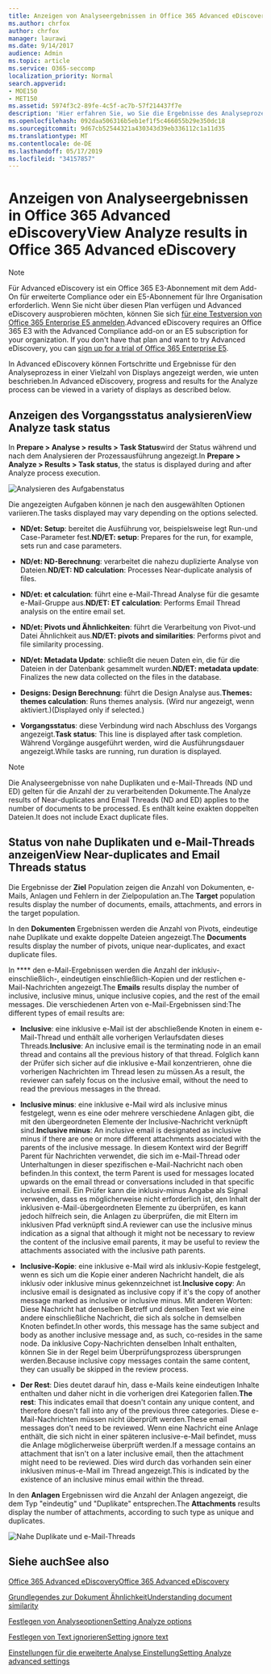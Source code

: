 ```yaml
---
title: Anzeigen von Analyseergebnissen in Office 365 Advanced eDiscovery
ms.author: chrfox
author: chrfox
manager: laurawi
ms.date: 9/14/2017
audience: Admin
ms.topic: article
ms.service: O365-seccomp
localization_priority: Normal
search.appverid:
- MOE150
- MET150
ms.assetid: 5974f3c2-89fe-4c5f-ac7b-57f214437f7e
description: 'Hier erfahren Sie, wo Sie die Ergebnisse des Analyseprozesses in Office 365 Advanced eDiscovery anzeigen können, einschließlich der Definitionen der angezeigten Aufgabenoptionen.  '
ms.openlocfilehash: 092daa506316b5eb1ef1f5c466055b29e350dc18
ms.sourcegitcommit: 9d67cb52544321a430343d39eb336112c1a11d35
ms.translationtype: MT
ms.contentlocale: de-DE
ms.lasthandoff: 05/17/2019
ms.locfileid: "34157857"
---
```

# <a name="view-analyze-results-in-office-365-advanced-ediscovery"></a><span data-ttu-id="1a32b-103">Anzeigen von Analyseergebnissen in Office 365 Advanced eDiscovery</span><span class="sxs-lookup"><span data-stu-id="1a32b-103">View Analyze results in Office 365 Advanced eDiscovery</span></span>

> [!NOTE]
> <span data-ttu-id="1a32b-p101">Für Advanced eDiscovery ist ein Office 365 E3-Abonnement mit dem Add-On für erweiterte Compliance oder ein E5-Abonnement für Ihre Organisation erforderlich. Wenn Sie nicht über diesen Plan verfügen und Advanced eDiscovery ausprobieren möchten, können Sie sich [für eine Testversion von Office 365 Enterprise E5 anmelden](https://go.microsoft.com/fwlink/p/?LinkID=698279).</span><span class="sxs-lookup"><span data-stu-id="1a32b-p101">Advanced eDiscovery requires an Office 365 E3 with the Advanced Compliance add-on or an E5 subscription for your organization. If you don't have that plan and want to try Advanced eDiscovery, you can [sign up for a trial of Office 365 Enterprise E5](https://go.microsoft.com/fwlink/p/?LinkID=698279).</span></span> 
  
<span data-ttu-id="1a32b-106">In Advanced eDiscovery können Fortschritte und Ergebnisse für den Analyseprozess in einer Vielzahl von Displays angezeigt werden, wie unten beschrieben.</span><span class="sxs-lookup"><span data-stu-id="1a32b-106">In Advanced eDiscovery, progress and results for the Analyze process can be viewed in a variety of displays as described below.</span></span>
  
## <a name="view-analyze-task-status"></a><span data-ttu-id="1a32b-107">Anzeigen des Vorgangsstatus analysieren</span><span class="sxs-lookup"><span data-stu-id="1a32b-107">View Analyze task status</span></span>

<span data-ttu-id="1a32b-108">In **Prepare \> Analyse \> results \> Task Status**wird der Status während und nach dem Analysieren der Prozessausführung angezeigt.</span><span class="sxs-lookup"><span data-stu-id="1a32b-108">In **Prepare \> Analyze \> Results \> Task status**, the status is displayed during and after Analyze process execution.</span></span> 
  
![Analysieren des Aufgabenstatus](media/d0372978-ce08-4f4e-a1fc-aa918ae44364.png)
  
<span data-ttu-id="1a32b-110">Die angezeigten Aufgaben können je nach den ausgewählten Optionen variieren.</span><span class="sxs-lookup"><span data-stu-id="1a32b-110">The tasks displayed may vary depending on the options selected.</span></span> 
  
- <span data-ttu-id="1a32b-111">**ND/et: Setup**: bereitet die Ausführung vor, beispielsweise legt Run-und Case-Parameter fest.</span><span class="sxs-lookup"><span data-stu-id="1a32b-111">**ND/ET: setup**: Prepares for the run, for example, sets run and case parameters.</span></span>
    
- <span data-ttu-id="1a32b-112">**ND/et: ND-Berechnung**: verarbeitet die nahezu duplizierte Analyse von Dateien.</span><span class="sxs-lookup"><span data-stu-id="1a32b-112">**ND/ET: ND calculation**: Processes Near-duplicate analysis of files.</span></span>
    
- <span data-ttu-id="1a32b-113">**ND/et: et calculation**: führt eine e-Mail-Thread Analyse für die gesamte e-Mail-Gruppe aus.</span><span class="sxs-lookup"><span data-stu-id="1a32b-113">**ND/ET: ET calculation**: Performs Email Thread analysis on the entire email set.</span></span>
    
- <span data-ttu-id="1a32b-114">**ND/et: Pivots und Ähnlichkeiten**: führt die Verarbeitung von Pivot-und Datei Ähnlichkeit aus.</span><span class="sxs-lookup"><span data-stu-id="1a32b-114">**ND/ET: pivots and similarities**: Performs pivot and file similarity processing.</span></span>
    
- <span data-ttu-id="1a32b-115">**ND/et: Metadata Update**: schließt die neuen Daten ein, die für die Dateien in der Datenbank gesammelt wurden.</span><span class="sxs-lookup"><span data-stu-id="1a32b-115">**ND/ET: metadata update**: Finalizes the new data collected on the files in the database.</span></span>
    
- <span data-ttu-id="1a32b-116">**Designs: Design Berechnung**: führt die Design Analyse aus.</span><span class="sxs-lookup"><span data-stu-id="1a32b-116">**Themes: themes calculation**: Runs themes analysis.</span></span> <span data-ttu-id="1a32b-117">(Wird nur angezeigt, wenn aktiviert.)</span><span class="sxs-lookup"><span data-stu-id="1a32b-117">(Displayed only if selected.)</span></span>
    
- <span data-ttu-id="1a32b-118">**Vorgangsstatus**: diese Verbindung wird nach Abschluss des Vorgangs angezeigt.</span><span class="sxs-lookup"><span data-stu-id="1a32b-118">**Task status**: This line is displayed after task completion.</span></span> <span data-ttu-id="1a32b-119">Während Vorgänge ausgeführt werden, wird die Ausführungsdauer angezeigt.</span><span class="sxs-lookup"><span data-stu-id="1a32b-119">While tasks are running, run duration is displayed.</span></span>
    
> [!NOTE]
> <span data-ttu-id="1a32b-120">Die Analyseergebnisse von nahe Duplikaten und e-Mail-Threads (ND und ED) gelten für die Anzahl der zu verarbeitenden Dokumente.</span><span class="sxs-lookup"><span data-stu-id="1a32b-120">The Analyze results of Near-duplicates and Email Threads (ND and ED) applies to the number of documents to be processed.</span></span> <span data-ttu-id="1a32b-121">Es enthält keine exakten doppelten Dateien.</span><span class="sxs-lookup"><span data-stu-id="1a32b-121">It does not include Exact duplicate files.</span></span> 
  
## <a name="view-near-duplicates-and-email-threads-status"></a><span data-ttu-id="1a32b-122">Status von nahe Duplikaten und e-Mail-Threads anzeigen</span><span class="sxs-lookup"><span data-stu-id="1a32b-122">View Near-duplicates and Email Threads status</span></span>

<span data-ttu-id="1a32b-123">Die Ergebnisse der **Ziel** Population zeigen die Anzahl von Dokumenten, e-Mails, Anlagen und Fehlern in der Zielpopulation an.</span><span class="sxs-lookup"><span data-stu-id="1a32b-123">The **Target** population results display the number of documents, emails, attachments, and errors in the target population.</span></span> 
  
<span data-ttu-id="1a32b-124">In den **Dokumenten** Ergebnissen werden die Anzahl von Pivots, eindeutige nahe Duplikate und exakte doppelte Dateien angezeigt.</span><span class="sxs-lookup"><span data-stu-id="1a32b-124">The **Documents** results display the number of pivots, unique near-duplicates, and exact duplicate files.</span></span> 
  
<span data-ttu-id="1a32b-125">In \*\*\*\* den e-Mail-Ergebnissen werden die Anzahl der inklusiv-, einschließlich-, eindeutigen einschließlich-Kopien und der restlichen e-Mail-Nachrichten angezeigt.</span><span class="sxs-lookup"><span data-stu-id="1a32b-125">The **Emails** results display the number of inclusive, inclusive minus, unique inclusive copies, and the rest of the email messages.</span></span> <span data-ttu-id="1a32b-126">Die verschiedenen Arten von e-Mail-Ergebnissen sind:</span><span class="sxs-lookup"><span data-stu-id="1a32b-126">The different types of email results are:</span></span> 
  
- <span data-ttu-id="1a32b-127">**Inclusive**: eine inklusive e-Mail ist der abschließende Knoten in einem e-Mail-Thread und enthält alle vorherigen Verlaufsdaten dieses Threads.</span><span class="sxs-lookup"><span data-stu-id="1a32b-127">**Inclusive**: An inclusive email is the terminating node in an email thread and contains all the previous history of that thread.</span></span> <span data-ttu-id="1a32b-128">Folglich kann der Prüfer sich sicher auf die inklusive e-Mail konzentrieren, ohne die vorherigen Nachrichten im Thread lesen zu müssen.</span><span class="sxs-lookup"><span data-stu-id="1a32b-128">As a result, the reviewer can safely focus on the inclusive email, without the need to read the previous messages in the thread.</span></span> 
    
- <span data-ttu-id="1a32b-129">**Inclusive minus**: eine inklusive e-Mail wird als inclusive minus festgelegt, wenn es eine oder mehrere verschiedene Anlagen gibt, die mit den übergeordneten Elemente der Inclusive-Nachricht verknüpft sind.</span><span class="sxs-lookup"><span data-stu-id="1a32b-129">**Inclusive minus**: An inclusive email is designated as inclusive minus if there are one or more different attachments associated with the parents of the inclusive message.</span></span> <span data-ttu-id="1a32b-130">In diesem Kontext wird der Begriff Parent für Nachrichten verwendet, die sich im e-Mail-Thread oder Unterhaltungen in dieser spezifischen e-Mail-Nachricht nach oben befinden.</span><span class="sxs-lookup"><span data-stu-id="1a32b-130">In this context, the term Parent is used for messages located upwards on the email thread or conversations included in that specific inclusive email.</span></span> <span data-ttu-id="1a32b-131">Ein Prüfer kann die inklusiv-minus Angabe als Signal verwenden, dass es möglicherweise nicht erforderlich ist, den Inhalt der inklusiven e-Mail-übergeordneten Elemente zu überprüfen, es kann jedoch hilfreich sein, die Anlagen zu überprüfen, die mit Eltern im inklusiven Pfad verknüpft sind.</span><span class="sxs-lookup"><span data-stu-id="1a32b-131">A reviewer can use the inclusive minus indication as a signal that although it might not be necessary to review the content of the inclusive email parents, it may be useful to review the attachments associated with the inclusive path parents.</span></span> 
    
- <span data-ttu-id="1a32b-132">**Inclusive-Kopie**: eine inklusive e-Mail wird als inklusiv-Kopie festgelegt, wenn es sich um die Kopie einer anderen Nachricht handelt, die als inklusiv oder inklusive minus gekennzeichnet ist.</span><span class="sxs-lookup"><span data-stu-id="1a32b-132">**Inclusive copy**: An inclusive email is designated as inclusive copy if it's the copy of another message marked as inclusive or inclusive minus.</span></span> <span data-ttu-id="1a32b-133">Mit anderen Worten: Diese Nachricht hat denselben Betreff und denselben Text wie eine andere einschließliche Nachricht, die sich als solche in demselben Knoten befindet.</span><span class="sxs-lookup"><span data-stu-id="1a32b-133">In other words, this message has the same subject and body as another inclusive message and, as such, co-resides in the same node.</span></span> <span data-ttu-id="1a32b-134">Da inklusive Copy-Nachrichten denselben Inhalt enthalten, können Sie in der Regel beim Überprüfungsprozess übersprungen werden.</span><span class="sxs-lookup"><span data-stu-id="1a32b-134">Because inclusive copy messages contain the same content, they can usually be skipped in the review process.</span></span> 
    
- <span data-ttu-id="1a32b-135">**Der Rest**: Dies deutet darauf hin, dass e-Mails keine eindeutigen Inhalte enthalten und daher nicht in die vorherigen drei Kategorien fallen.</span><span class="sxs-lookup"><span data-stu-id="1a32b-135">**The rest**: This indicates email that doesn't contain any unique content, and therefore doesn't fall into any of the previous three categories.</span></span> <span data-ttu-id="1a32b-136">Diese e-Mail-Nachrichten müssen nicht überprüft werden.</span><span class="sxs-lookup"><span data-stu-id="1a32b-136">These email messages don't need to be reviewed.</span></span> <span data-ttu-id="1a32b-137">Wenn eine Nachricht eine Anlage enthält, die sich nicht in einer späteren inclusive-e-Mail befindet, muss die Anlage möglicherweise überprüft werden.</span><span class="sxs-lookup"><span data-stu-id="1a32b-137">If a message contains an attachment that isn't on a later inclusive email, then the attachment might need to be reviewed.</span></span> <span data-ttu-id="1a32b-138">Dies wird durch das vorhanden sein einer inklusiven minus-e-Mail im Thread angezeigt.</span><span class="sxs-lookup"><span data-stu-id="1a32b-138">This is indicated by the existence of an inclusive minus email within the thread.</span></span>
    
<span data-ttu-id="1a32b-139">In den **Anlagen** Ergebnissen wird die Anzahl der Anlagen angezeigt, die dem Typ "eindeutig" und "Duplikate" entsprechen.</span><span class="sxs-lookup"><span data-stu-id="1a32b-139">The **Attachments** results display the number of attachments, according to such type as unique and duplicates.</span></span> 
  
![Nahe Duplikate und e-Mail-Threads](media/54491303-0ee3-4739-b42e-d1ee486842fd.png)
  
## <a name="see-also"></a><span data-ttu-id="1a32b-141">Siehe auch</span><span class="sxs-lookup"><span data-stu-id="1a32b-141">See also</span></span>

[<span data-ttu-id="1a32b-142">Office 365 Advanced eDiscovery</span><span class="sxs-lookup"><span data-stu-id="1a32b-142">Office 365 Advanced eDiscovery</span></span>](office-365-advanced-ediscovery.md)
  
[<span data-ttu-id="1a32b-143">Grundlegendes zur Dokument Ähnlichkeit</span><span class="sxs-lookup"><span data-stu-id="1a32b-143">Understanding document similarity</span></span>](understand-document-similarity-in-advanced-ediscovery.md)
  
[<span data-ttu-id="1a32b-144">Festlegen von Analyseoptionen</span><span class="sxs-lookup"><span data-stu-id="1a32b-144">Setting Analyze options</span></span>](set-analyze-options-in-advanced-ediscovery.md)
  
[<span data-ttu-id="1a32b-145">Festlegen von Text ignorieren</span><span class="sxs-lookup"><span data-stu-id="1a32b-145">Setting ignore text</span></span>](set-ignore-text-in-advanced-ediscovery.md)
  
[<span data-ttu-id="1a32b-146">Einstellungen für die erweiterte Analyse Einstellung</span><span class="sxs-lookup"><span data-stu-id="1a32b-146">Setting Analyze advanced settings</span></span>](view-analyze-results-in-advanced-ediscovery.md)

